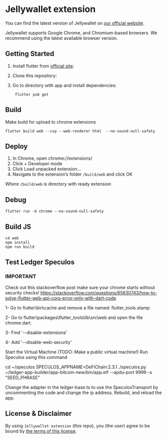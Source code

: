 # Jellywallet extension

You can find the latest version of Jellywallet on [our official website](https://jellywallet.io/).

Jellywallet supports Google Chrome, and Chromium-based browsers. We recommend using the latest available browser version.

## Getting Started

1. Install flutter from [official site](https://docs.flutter.dev/get-started/install):

2. Clone this repository:

3. Go to directory with app and install dependencies:

        flutter pub get

## Build
Make build for upload to chrome extensions

    flutter build web --csp --web-renderer html  --no-sound-null-safety

## Deploy
1. In Chrome, open chrome://extensions/
2. Click + Developer mode
3. Click Load unpacked extension…
4. Navigate to the extension’s folder `/build/web` and click OK

Where `/build/web` is directory with ready extension

## Debug
    flutter run -d chrome --no-sound-null-safety

## Build JS
    cd web
    npm install
    npm run build

## Test Ledger Speculos
### IMPORTANT
Check out this stackoverflow post make sure your chrome starts without security checks!
https://stackoverflow.com/questions/65630743/how-to-solve-flutter-web-api-cors-error-only-with-dart-code

1- Go to flutter\bin\cache and remove a file named: flutter_tools.stamp

2- Go to flutter\packages\flutter_tools\lib\src\web and open the file chrome.dart.

3- Find '--disable-extensions'

4- Add '--disable-web-security'

Start the Virtual Machine (TODO: Make a public virtual machine!)
Run Speculos using this command
   
   cd ~/speculos
   SPECULOS_APPNAME=DeFiChain:2.3.1 ./speculos.py ~/ledger-app-builder/app-bitcoin-new/bin/app.elf --apdu-port 9999  -s "SEED_PHRASE" 

Change the adapter in the ledger-base.ts to use the SpeculosTransport by uncommenting the code and change the ip address.
Rebuild, and reload the app. 

## License & Disclaimer

By using `Jellywallet extension` (this repo), you (the user) agree to be bound by [the terms of this license](LICENSE).
